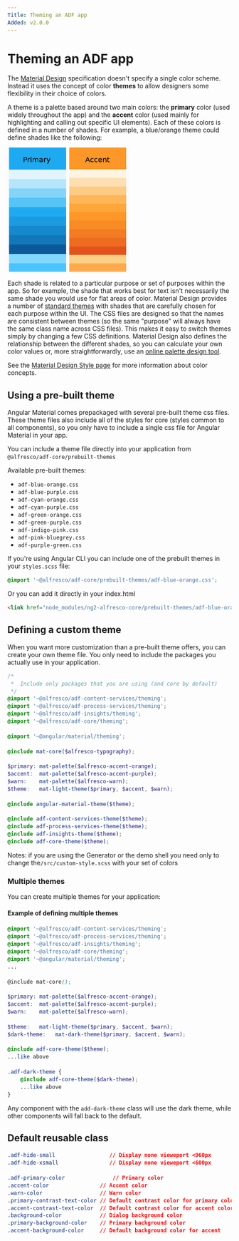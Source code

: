 ```yaml
---
Title: Theming an ADF app
Added: v2.0.0
---
```


# Theming an ADF app

The [Material Design](https://material.io/guidelines/material-design/introduction.html)
specification doesn't specify a single color scheme. Instead it uses the concept
of color **themes** to allow designers some flexibility in their choice of colors.

A theme is a palette based around two main colors: the **primary** color (used widely
throughout the app) and the **accent** color (used mainly for highlighting and calling
out specific UI elements). Each of these colors is defined in a number of shades. For
example, a blue/orange theme could define shades like the following:

![Theme swatches](../docassets/images/ThemeSwatches.png)

Each shade is related to a particular purpose or set of purposes within the app. So for
example, the shade that works best for text isn't necessarily the same shade you would use
for flat areas of color. Material Design provides a number of
[standard themes](https://material.io/guidelines/style/color.html#color-themes)
with shades that are carefully chosen for each purpose within the UI. The CSS files are
designed so that the names are consistent between themes (so the same "purpose" will always
have the same class name across CSS files). This makes it easy to switch themes simply by
changing a few CSS definitions. Material Design also defines the relationship between
the different shades, so you can calculate your own color values or, more straightforwardly, use
an [online palette design tool](http://mcg.mbitson.com/).

See the [Material Design Style page](https://material.io/guidelines/style/color.html#) for
more information about color concepts.

## Using a pre-built theme

Angular Material comes prepackaged with several pre-built theme css files. These theme files also
include all of the styles for core (styles common to all components), so you only have to include a
single css file for Angular Material in your app.

You can include a theme file directly into your application from
`@alfresco/adf-core/prebuilt-themes`

Available pre-built themes:
* `adf-blue-orange.css`
* `adf-blue-purple.css`
* `adf-cyan-orange.css`
* `adf-cyan-purple.css`
* `adf-green-orange.css`
* `adf-green-purple.css`
* `adf-indigo-pink.css`
* `adf-pink-bluegrey.css`
* `adf-purple-green.css`

If you're using Angular CLI you can include one of the prebuilt themes in your `styles.scss` file:
```css
@import '~@alfresco/adf-core/prebuilt-themes/adf-blue-orange.css';
```
Or you can add it directly in your index.html

```html
<link href="node_modules/ng2-alfresco-core/prebuilt-themes/adf-blue-orange.css" rel="stylesheet">
```

## Defining a custom theme

When you want more customization than a pre-built theme offers, you can create your own theme file. You only need to include the packages you actually use in your application.

```scss
/*
 *  Include only packages that you are using (and core by default)
 */
@import '~@alfresco/adf-content-services/theming';
@import '~@alfresco/adf-process-services/theming';
@import '~@alfresco/adf-insights/theming';
@import '~@alfresco/adf-core/theming';

@import '~@angular/material/theming';

@include mat-core($alfresco-typography);

$primary: mat-palette($alfresco-accent-orange);
$accent:  mat-palette($alfresco-accent-purple);
$warn:    mat-palette($alfresco-warn);
$theme:   mat-light-theme($primary, $accent, $warn);

@include angular-material-theme($theme);

@include adf-content-services-theme($theme);
@include adf-process-services-theme($theme);
@include adf-insights-theme($theme);
@include adf-core-theme($theme);
```

Notes: if you are using the Generator or the demo shell you need only to change the`/src/custom-style.scss` with your set of colors

### Multiple themes

You can create multiple themes for your application:

#### Example of defining multiple themes

```scss
@import '~@alfresco/adf-content-services/theming';
@import '~@alfresco/adf-process-services/theming';
@import '~@alfresco/adf-insights/theming';
@import '~@alfresco/adf-core/theming';
@import '~@angular/material/theming';
...

@include mat-core();

$primary: mat-palette($alfresco-accent-orange);
$accent:  mat-palette($alfresco-accent-purple);
$warn:    mat-palette($alfresco-warn);

$theme:   mat-light-theme($primary, $accent, $warn);
$dark-theme:   mat-dark-theme($primary, $accent, $warn);

@include adf-core-theme($theme);
...like above

.adf-dark-theme {
    @include adf-core-theme($dark-theme);
    ...like above
}
```
Any component with the  `add-dark-theme` class will use the dark theme, while other components will fall back to the default.


## Default reusable class

```css
.adf-hide-small                 // Display none vieweport <960px
.adf-hide-xsmall                // Display none vieweport <600px

.adf-primary-color               // Primary color
.accent-color                // Accent color
.warn-color                  // Warn color
.primary-contrast-text-color // Default contrast color for primary color
.accent-contrast-text-color  // Default contrast color for accent color
.background-color            // Dialog background color
.primary-background-color    // Primary background color
.accent-background-color     // Default background color for accent
```